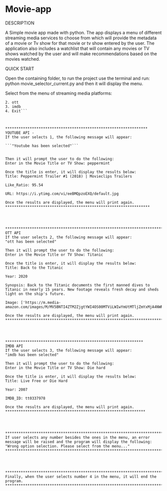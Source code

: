 # Movie-app

DESCRIPTION

A Simple movie app made with python. The app displays a menu of different streaming media services to choose from which will provide the metadata of a movie or Tv show for that movie or tv show entered by the user. The application also includes a watchlist that will contain any movies or TV shows watched by the user and will make recommendations based on the movies watched.


QUICK START

Open the containing folder, to run the project use the terminal and run: python movie_selector_current.py
and then it will display the menu.

Select from the menu of streaming media platforms:

```1. Youtube
2. ott
3. imdb
4. Exit```



****************************************************************
YOUTUBE API - 
If the user selects 1, the following message will appear:

```"Youtube has been selected"```


Then it will prompt the user to do the following:
Enter in the Movie Title or TV Show: peppermint

Once the title is enter, it will display the results below:
Title: Peppermint Trailer #1 (2018) | Movieclips Trailers

Like_Ratio: 95.54

URL: https://i.ytimg.com/vi/eeBMQpzoEXQ/default.jpg

Once the results are displayed, the menu will print again.
*****************************************************************




***************************************************************************************************************
OTT API
If the user selects 2, the following message will appear:
"ott has been selected"

Then it will prompt the user to do the following:
Enter in the Movie Title or TV Show: Titanic

Once the title is enter, it will display the results below:
Title: Back to the Titanic

Year: 2020

Synopsis: Back to the Titanic documents the first manned dives to Titanic in nearly 15 years. New footage reveals fresh decay and sheds light on the ship's future.

Image: ['https://m.media-amazon.com/images/M/MV5BNTI4ZTM2ZjgtYWI4OS00MTViLWIwYmUtMTljZmYxMjA4NWRhXkEyXkFqcGdeQXVyMTk1MDMwNjk@._V1_UY268_CR147,0,182,268_AL__QL50.jpg']

Once the results are displayed, the menu will print again.
***************************************************************************************************************




**************************************************************
IMDB API
If the user selects 3, the following message will appear:
"imdb has been selected"

Then it will prompt the user to do the following:
Enter in the Movie Title or TV Show: Die hard

Once the title is enter, it will display the results below:
Title: Live Free or Die Hard

Year: 2007

IMDB_ID: tt0337978

Once the results are displayed, the menu will print again.
***************************************************************




*************************************************************************************************************
If user selects any number besides the ones in the menu, an error message will be raised and the program will display the following:
"Wrong option selection. Please select from the menu..."
**************************************************************************************************************




*****************************************************************************
Finally, when the user selects number 4 in the menu, it will end the program.
*****************************************************************************









